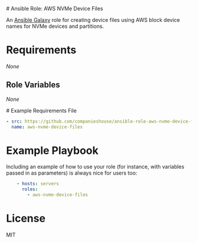 # Ansible Role: AWS NVMe Device Files

An [Ansible Galaxy](https://galaxy.ansible.com/) role for creating device files using AWS block device names for NVMe devices and partitions.

# Requirements

*None*

Role Variables
--------------

*None*

# Example Requirements File

```yml
- src: https://github.com/companieshouse/ansible-role-aws-nvme-device-files
  name: aws-nvme-device-files
```


# Example Playbook

Including an example of how to use your role (for instance, with variables passed in as parameters) is always nice for users too:

```yml
    - hosts: servers
      roles:
        - aws-nvme-device-files
```

# License

MIT
